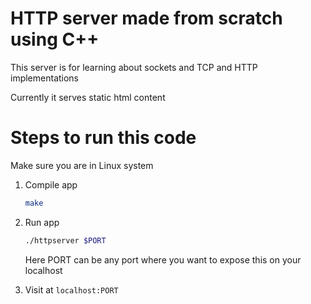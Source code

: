 # HTTP server made from scratch using C++

This server is for learning about sockets and TCP and HTTP implementations

Currently it serves static html content

# Steps to run this code

Make sure you are in Linux system

1. Compile app

   ```bash
   make
   ```

2. Run app

   ```bash
   ./httpserver $PORT
   ```

   Here PORT can be any port where you want to expose this on your localhost

3. Visit at `localhost:PORT`
